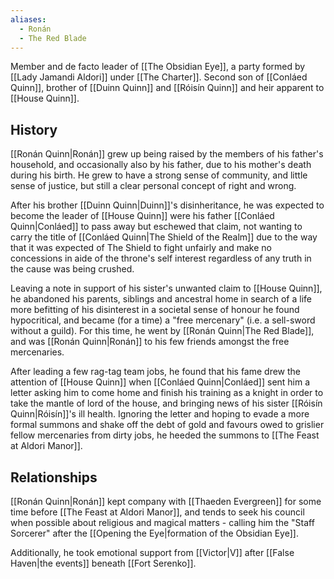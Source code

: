 ```yaml
---
aliases:
  - Ronán
  - The Red Blade
---
```

Member and de facto leader of [[The Obsidian Eye]], a party formed by [[Lady Jamandi Aldori]] under [[The Charter]]. Second son of [[Conláed Quinn]], brother of [[Duinn Quinn]] and [[Róisín Quinn]] and heir apparent to [[House Quinn]].
## History
[[Ronán Quinn|Ronán]] grew up being raised by the members of his father's household, and occasionally also by his father, due to his mother's death during his birth. He grew to have a strong sense of community, and little sense of justice, but still a clear personal concept of right and wrong.

After his brother [[Duinn Quinn|Duinn]]'s disinheritance, he was expected to become the leader of [[House Quinn]] were his father [[Conláed Quinn|Conláed]] to pass away but eschewed that claim, not wanting to carry the title of [[Conláed Quinn|The Shield of the Realm]] due to the way that it was expected of The Shield to fight unfairly and make no concessions in aide of the throne's self interest regardless of any truth in the cause was being crushed. 

Leaving a note in support of his sister's unwanted claim to [[House Quinn]], he abandoned his parents, siblings and ancestral home in search of a life more befitting of his disinterest in a societal sense of honour he found hypocritical, and became (for a time) a "free mercenary" (i.e. a sell-sword without a guild). For this time, he went by [[Ronán Quinn|The Red Blade]], and was [[Ronán Quinn|Ronán]] to his few friends amongst the free mercenaries. 

After leading a few rag-tag team jobs, he found that his fame drew the attention of [[House Quinn]] when [[Conláed Quinn|Conláed]] sent him a letter asking him to come home and finish his training as a knight in order to take the mantle of lord of the house, and bringing news of his sister [[Róisín Quinn|Róisín]]'s ill health. Ignoring the letter and hoping to evade a more formal summons and shake off the debt of gold and favours owed to grislier fellow mercenaries from dirty jobs, he heeded the summons to [[The Feast at Aldori Manor]].
## Relationships
[[Ronán Quinn|Ronán]] kept company with [[Thaeden Evergreen]] for some time before [[The Feast at Aldori Manor]], and tends to seek his council when possible about religious and magical matters - calling him the "Staff Sorcerer" after the [[Opening the Eye|formation of the Obsidian Eye]].

Additionally, he took emotional support from [[Victor|V]] after [[False Haven|the events]] beneath [[Fort Serenko]].